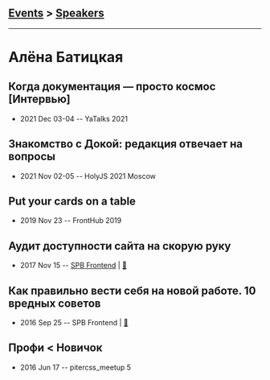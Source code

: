 ## [Events](../README.md) > [Speakers](../speakers.md)
---

# Алёна Батицкая

## Когда документация — просто космос [Интервью]
- 2021 Dec 03-04 -- YaTalks 2021    
## Знакомство с Докой: редакция отвечает на вопросы
- 2021 Nov 02-05 -- HolyJS 2021 Moscow    
## Put your cards on a table
- 2019 Nov 23 -- FrontHub 2019    
## Аудит доступности сайта на скорую руку
- 2017 Nov 15 -- [SPB Frontend](https://www.youtube.com/watch?v=OYs5H0t_ryA)  | [:notebook:](http://amp.gs/B2s5)  
## Как правильно вести себя на новой работе. 10 вредных советов
- 2016 Sep 25 -- SPB Frontend  | [:notebook:](https://solarrust.github.io/spbfrontend0916/)  
## Профи &lt; Новичок
- 2016 Jun 17 -- pitercss_meetup 5    
